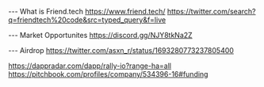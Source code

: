 
--- What is Friend.tech
https://www.friend.tech/
https://twitter.com/search?q=friendtech%20code&src=typed_query&f=live


--- Market Opportunites
https://discord.gg/NJY8tkNa2Z


--- Airdrop
https://twitter.com/asxn_r/status/1693280773237805400



https://dappradar.com/dapp/rally-io?range-ha=all
https://pitchbook.com/profiles/company/534396-16#funding